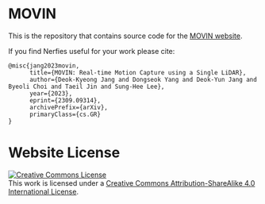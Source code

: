 # MOVIN

This is the repository that contains source code for the [MOVIN website](https://movin3d.github.io/movin_pg2023/).

If you find Nerfies useful for your work please cite:
```
@misc{jang2023movin,
      title={MOVIN: Real-time Motion Capture using a Single LiDAR}, 
      author={Deok-Kyeong Jang and Dongseok Yang and Deok-Yun Jang and Byeoli Choi and Taeil Jin and Sung-Hee Lee},
      year={2023},
      eprint={2309.09314},
      archivePrefix={arXiv},
      primaryClass={cs.GR}
}
```

# Website License
<a rel="license" href="http://creativecommons.org/licenses/by-sa/4.0/"><img alt="Creative Commons License" style="border-width:0" src="https://i.creativecommons.org/l/by-sa/4.0/88x31.png" /></a><br />This work is licensed under a <a rel="license" href="http://creativecommons.org/licenses/by-sa/4.0/">Creative Commons Attribution-ShareAlike 4.0 International License</a>.
